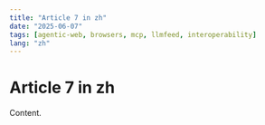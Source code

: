 ```yaml
---
title: "Article 7 in zh"
date: "2025-06-07"
tags: [agentic-web, browsers, mcp, llmfeed, interoperability]
lang: "zh"
---
```


# Article 7 in zh

Content.
